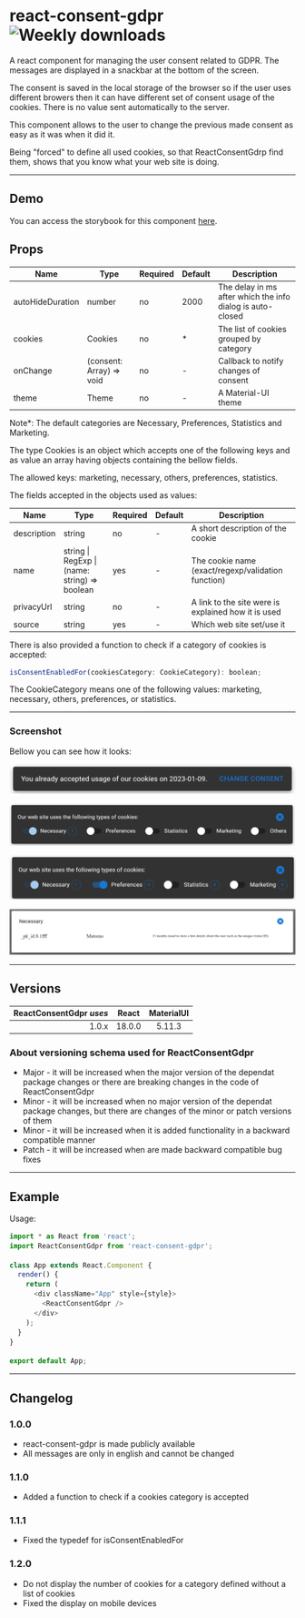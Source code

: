 # react-consent-gdpr ![Weekly downloads](https://img.shields.io/npm/dw/react-consent-gdpr 'Weekly downloads')

A react component for managing the user consent related to GDPR. The messages are displayed in a snackbar at the bottom of the screen.

The consent is saved in the local storage of the browser so if the user uses different browers
then it can have different set of consent usage of the cookies.
There is no value sent automatically to the server.

This component allows to the user to change the previous made consent as easy as it was when it did it.

Being "forced" to define all used cookies, so that ReactConsentGdrp find them, shows that you know what your web site is doing.

---

## Demo

You can access the storybook for this component [here](https://iulian-radu-at.github.io/react-consent-gdpr/).

## Props

| Name             | Type                                     | Required | Default | Description                                                |
| ---------------- | ---------------------------------------- | -------- | ------- | ---------------------------------------------------------- |
| autoHideDuration | number                                   | no       | 2000    | The delay in ms after which the info dialog is auto-closed |
| cookies          | Cookies                                  | no       | \*      | The list of cookies grouped by category                    |
| onChange         | (consent: Array<CookieCategory>) => void | no       | -       | Callback to notify changes of consent                      |
| theme            | Theme                                    | no       | -       | A Material-UI theme                                        |

Note\*: The default categories are Necessary, Preferences, Statistics and Marketing.

The type Cookies is an object which accepts one of the following keys and as value an array having objects containing the bellow fields.

The allowed keys: marketing, necessary, others, preferences, statistics.

The fields accepted in the objects used as values:

| Name        | Type                                          | Required | Default | Description                                         |
| ----------- | --------------------------------------------- | -------- | ------- | --------------------------------------------------- |
| description | string                                        | no       | -       | A short description of the cookie                   |
| name        | string \| RegExp \| (name: string) => boolean | yes      | -       | The cookie name (exact/regexp/validation function)  |
| privacyUrl  | string                                        | no       | -       | A link to the site were is explained how it is used |
| source      | string                                        | yes      | -       | Which web site set/use it                           |

There is also provided a function to check if a category of cookies is accepted:

```javascript
isConsentEnabledFor(cookiesCategory: CookieCategory): boolean;
```

The CookieCategory means one of the following values: marketing, necessary, others, preferences, or statistics.

---

### Screenshot

Bellow you can see how it looks:

![Consent already provided](images/consented.png 'Consent already provided')

![Require consent](images/mixed-chips.png 'Require consent')

![Require consent](images/require-consent.png 'Require consent')

![Detail of cookies from one category](images/cookie-details.png 'Detail of cookies from one category')

---

## Versions

| ReactConsentGdpr _uses_ | React  | MaterialUI |
| ----------------------: | :----: | :--------: |
|                   1.0.x | 18.0.0 |   5.11.3   |

### About versioning schema used for ReactConsentGdpr

- Major - it will be increased when the major version of the dependat package changes or there are breaking changes in the code of ReactConsentGdpr
- Minor - it will be increased when no major version of the dependat package changes, but there are changes of the minor or patch versions of them
- Minor - it will be increased when it is added functionality in a backward compatible manner
- Patch - it will be increased when are made backward compatible bug fixes

---

## Example

Usage:

```js
import * as React from 'react';
import ReactConsentGdpr from 'react-consent-gdpr';

class App extends React.Component {
  render() {
    return (
      <div className="App" style={style}>
        <ReactConsentGdpr />
      </div>
    );
  }
}

export default App;
```

---

## Changelog

### 1.0.0

- react-consent-gdpr is made publicly available
- All messages are only in english and cannot be changed

### 1.1.0

- Added a function to check if a cookies category is accepted

### 1.1.1

- Fixed the typedef for isConsentEnabledFor

### 1.2.0

- Do not display the number of cookies for a category defined without a list of cookies
- Fixed the display on mobile devices
